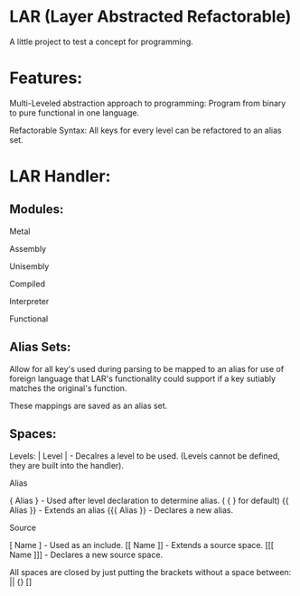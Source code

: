 # LAR (Layer Abstracted Refactorable)
A little project to test a concept for programming.


# Features:

Multi-Leveled abstraction approach to programming: Program from binary to pure functional in one language.

Refactorable Syntax: All keys for every level can be refactored to an alias set.
# LAR Handler:

## Modules:
Metal

Assembly

Unisembly

Compiled

Interpreter

Functional


## Alias Sets:
Allow for all key's used during parsing to be mapped to an alias for use of foreign language that LAR's functionality could support if a key sutiably matches the original's function.

These mappings are saved as an alias set.

## Spaces:

Levels:
| Level | - Decalres a level to be used. (Levels cannot be defined, they are built into the handler).

Alias

{ Alias } - Used after level declaration to determine alias. ( { } for default)
{{ Alias }} - Extends an alias
{{{ Alias }} - Declares a new alias.

Source

[ Name ] - Used as an include.
[[ Name ]] - Extends a source space.
[[[ Name ]]] - Declares a new source space.

All spaces are closed by just putting the brackets without a space between: || {} []
